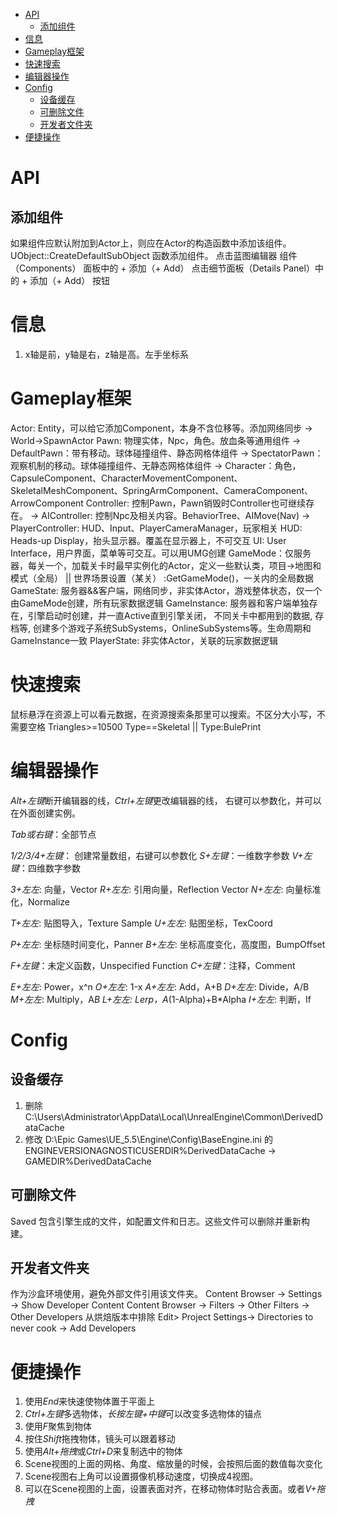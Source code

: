 <!-- TOC -->

- [API](#api)
    - [添加组件](#添加组件)
- [信息](#信息)
- [Gameplay框架](#gameplay框架)
- [快速搜索](#快速搜索)
- [编辑器操作](#编辑器操作)
- [Config](#config)
    - [设备缓存](#设备缓存)
    - [可删除文件](#可删除文件)
    - [开发者文件夹](#开发者文件夹)
- [便捷操作](#便捷操作)

<!-- /TOC -->

# API #

## 添加组件 ##
如果组件应默认附加到Actor上，则应在Actor的构造函数中添加该组件。
UObject::CreateDefaultSubObject 函数添加组件。
点击蓝图编辑器 组件（Components） 面板中的 + 添加（+ Add） 
点击细节面板（Details Panel）中的 + 添加（+ Add） 按钮

# 信息 #
1. x轴是前，y轴是右，z轴是高。左手坐标系

# Gameplay框架 #
Actor: Entity，可以给它添加Component，本身不含位移等。添加网络同步
    -> World->SpawnActor
Pawn: 物理实体，Npc，角色。放血条等通用组件
    -> DefaultPawn：带有移动。球体碰撞组件、静态网格体组件
        -> SpectatorPawn：观察机制的移动。球体碰撞组件、无静态网格体组件
    -> Character：角色，CapsuleComponent、CharacterMovementComponent、SkeletalMeshComponent、SpringArmComponent、CameraComponent、ArrowComponent
Controller: 控制Pawn，Pawn销毁时Controller也可继续存在。
    -> AIController: 控制Npc及相关内容。BehaviorTree、AIMove(Nav)
    -> PlayerController: HUD、Input、PlayerCameraManager，玩家相关
HUD: Heads-up Display，抬头显示器。覆盖在显示器上，不可交互
UI: User Interface，用户界面，菜单等可交互。可以用UMG创建
GameMode：仅服务器，每关一个，加载关卡时最早实例化的Actor，定义一些默认类，项目->地图和模式（全局） || 世界场景设置（某关）
    :GetGameMode()，一关内的全局数据
GameState: 服务器&&客户端，网络同步，非实体Actor，游戏整体状态，仅一个由GameMode创建，所有玩家数据逻辑
GameInstance: 服务器和客户端单独存在，引擎启动时创建，并一直Active直到引擎关闭，
    不同关卡中都用到的数据, 存档等, 
    创建多个游戏子系统SubSystems，OnlineSubSystems等。生命周期和GameInstance一致
PlayerState: 非实体Actor，关联的玩家数据逻辑


# 快速搜索 #
鼠标悬浮在资源上可以看元数据，在资源搜索条那里可以搜索。不区分大小写，不需要空格
Triangles>=10500
Type==Skeletal || Type:BulePrint

# 编辑器操作 #
*Alt+左键*断开编辑器的线，*Ctrl+左键*更改编辑器的线，    右键可以参数化，并可以在外面创建实例。

*Tab或右键*：全部节点

*1/2/3/4+左键*： 创建常量数组，右键可以参数化
*S+左键*：一维数字参数
*V+左键*：四维数字参数

*3+左左*: 向量，Vector
*R+左左*: 引用向量，Reflection Vector
*N+左左*: 向量标准化，Normalize

*T+左左*: 贴图导入，Texture Sample
*U+左左*: 贴图坐标，TexCoord

*P+左左*: 坐标随时间变化，Panner
*B+左左*: 坐标高度变化，高度图，BumpOffset

*F+左键*：未定义函数，Unspecified Function
*C+左键*：注释，Comment

*E+左左*: Power，x^n
*O+左左*: 1-x
*A+左左*: Add，A+B
*D+左左*: Divide，A/B
*M+左左*: Multiply，A*B
*L+左左*: Lerp，A*(1-Alpha)+B*Alpha
*I+左左*: 判断，If

# Config #

## 设备缓存 ##
1. 删除 C:\Users\Administrator\AppData\Local\UnrealEngine\Common\DerivedDataCache
2. 修改 D:\Epic Games\UE_5.5\Engine\Config\BaseEngine.ini 的
ENGINEVERSIONAGNOSTICUSERDIR%DerivedDataCache 
-> GAMEDIR%DerivedDataCache

## 可删除文件 ##
Saved	包含引擎生成的文件，如配置文件和日志。这些文件可以删除并重新构建。

## 开发者文件夹 ##
作为沙盒环境使用，避免外部文件引用该文件夹。
Content Browser -> Settings -> Show Developer Content
Content Browser -> Filters -> Other Filters -> Other Developers
从烘焙版本中排除 Edit> Project Settings-> Directories to never cook -> Add Developers  

# 便捷操作 #
1. 使用*End*来快速使物体置于平面上
2. *Ctrl+左键*多选物体，*长按左键+中键*可以改变多选物体的锚点
3. 使用*F*聚焦到物体
4. 按住*Shift*拖拽物体，镜头可以跟着移动
5. 使用*Alt+拖拽*或*Ctrl+D*来复制选中的物体
6. Scene视图的上面的网格、角度、缩放量的时候，会按照后面的数值每次变化
7. Scene视图右上角可以设置摄像机移动速度，切换成4视图。
8. 可以在Scene视图的上面，设置表面对齐，在移动物体时贴合表面。或者*V+拖拽*